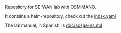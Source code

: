 
Repository for SD-WAN lab with OSM MANO.

It contains a helm-repository, check out the [index.yaml](index.yaml)
 
The lab manual, in Spanish, is [doc/sdege-ns.md](here)

